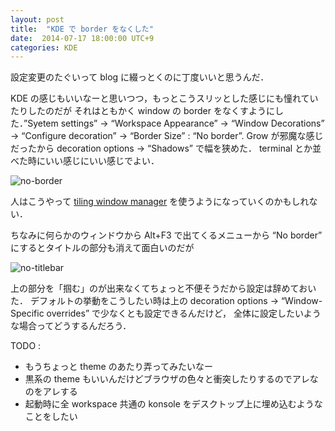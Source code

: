 ```yaml
---
layout: post
title:  "KDE で border をなくした"
date:  2014-07-17 18:00:00 UTC+9
categories: KDE
---
```


設定変更のたぐいって blog に綴っとくのに丁度いいと思うんだ．


KDE の感じもいいなーと思いつつ，もっとこうスリッとした感じにも憧れていたりしたのだが
それはともかく window の border をなくすようにした．”Syetem settings” -> “Workspace Appearance” -> “Window Decorations”
-> “Configure decoration” -> “Border Size” : “No border”. Grow が邪魔な感じだったから decoration options -> “Shadows” で幅を狭めた．
terminal とか並べた時にいい感じにいい感じでよい．

![no-border]({{site.baseurl}}/img/2014-07/17_no_border.png)

人はこうやって [tiling window manager](https://www.google.com/search?tbm=isch&q=tiling+window+manager)
を使うようになっていくのかもしれない．

ちなみに何らかのウィンドウから Alt+F3 で出てくるメニューから “No border” にするとタイトルの部分も消えて面白いのだが

![no-titlebar]({{site.baseurl}}/img/2014-07/17_no_titlebar.png)

上の部分を「掴む」のが出来なくてちょっと不便そうだから設定は辞めておいた．
デフォルトの挙動をこうしたい時は上の decoration options -> “Window-Specific overrides” で少なくとも設定できるんだけど，
全体に設定したいような場合ってどうするんだろう．


TODO : 

* もうちょっと theme のあたり弄ってみたいなー
* 黒系の theme もいいんだけどブラウザの色々と衝突したりするのでアレなのをアレする
* 起動時に全 workspace 共通の konsole をデスクトップ上に埋め込むようなことをしたい
